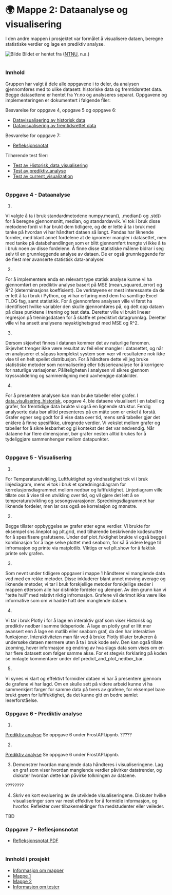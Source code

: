
# 🌍 Mappe 2: Dataanalyse og visualisering
I den andre mappen i prosjektet var formålet å visualisere dataen, beregne statistiske verdier og lage en prediktiv  analyse.

![Bilde](/resources/maskinlæring.jpg)
Bildet er hentet fra ([NTNU](https://www.ntnu.no/eit/ttk4852-utg%C3%85r), n.a.)


#
### Innhold 
Gruppen har valgt å dele alle oppgavene i to deler, da analysen gjennomføres med to ulike datasett: historiske data og fremtidsrettet data. Begge datasettene er hentet fra Yr.no og analyseres separat. Oppgavene og implementeringen er dokumentert i følgende filer: 

Besvarelse for oppgave 4, oppgave 5 og oppgave 6:
- [Datavisualisering av historisk data](/src/Mappe%202/data_visualisering_historisk.ipynb)
- [Datavisualisering av fremtidsrettet data](/src/Mappe%202/data_visualisering_fremtid.ipynb)

Besvarelse for oppgave 7:
- [Refleksjonsnotat](/docs/Refleksjonsnotat.pdf)

Tilhørende test filer:
- [Test av Historisk_data_visualisering](/tests/test_historiskDataVisualisering.py)
- [Test av prediktiv_analyse](/tests/test_prediktivAnalyse.py)
- [Test av current_visualization](/tests/test_fremtidDataVisualisering.py)

#
### Oppgave 4 - Dataanalyse
1)
Vi valgte å ta i bruk standardmetodene numpy.mean(), .median() og .std() for å beregne gjennomsnitt, median, og standardavvik. Vi tok i bruk disse metodene fordi vi har brukt dem tidligere, og de er lette å ta i bruk med tanke på hvordan vi har håndtert dataen så langt. Pandas har liknende formler, med blant annet fordelene at de ignorerer mangler i datasettet, men med tanke på databehandlingen som er blitt gjennomført trengte vi ikke å ta i bruk noen av disse fordelene. Å finne disse statistiske målene bidrar i seg selv til en grunnleggende analyse av dataen. De er også grunnleggende for de flest mer avanserte statistisk data-analyser. 

2)
For å implementere enda en relevant type statisk analyse kunne vi ha gjennomført en prediktiv analyse basert på MSE (mean_squared_error) og R^2 (determinasjons koeffisient). De verktøyene er mest interessante da de er lett å ta i bruk i Python, og vi har erfaring med dem fra samtlige Excel TLOG fag, samt statistikk. For å gjennomføre analysen ville vi først ha identifisert hvilke variabler den skulle gjennomføres på, og delt opp dataen på disse punktene i trening og test data. Deretter ville vi brukt lineær regresjon på treningsdataen for å skaffe et prediktivt datagrunnlag. Deretter ville vi ha ansett analysens nøyaktighetsgrad med MSE og R^2. 

3) 
Dersom skjevhet finnes i datanen kommer det av naturlige fenomen. Skjevhet trenger ikke være resultat av feil eller mangler i datasettet, og når en analyserer et såpass komplekst system som vær vil resultatene nok ikke vise til en helt speilet distribusjon. For å håndtere dette vil jeg bruke statistiske metoder som normalisering eller tidsserieanalyse for å korrigere for naturlige variasjoner. Påliteligheten i analysen vil sikres gjennom kryssvalidering og sammenligning med uavhengige datakilder.

4) 
For å presentere analysen kan man bruke tabeller eller grafer. I [data_visulisering_historisk](/src/mappe2/data_visulisering_historisk.ipynb), oppgave 4, ble dataene visualisert i en tabell og grafer, for fremtidige data brukte vi også en lignende struktur. Ferdig analyserte data bør alltid presenteres på en måte som er enkel å forstå. Grafer egner seg godt for å vise data over tid, mens små tabeller gjør det enklere å finne spesifikke, utregnede verdier. Vi vekslet mellom grafer og tabeller for å sikre lesbarhet og gi kontekst der det var nødvendig. Når dataene har flere dimensjoner, bør grafer nesten alltid brukes for å tydeliggjøre sammenhenger mellom datapunkter.


#
### Oppgave 5 - Visualisering
1) 
For Temperaturutvikling, Luftfuktighet og vindhastighet tok vi i bruk linjediagram, mens vi tok i bruk et spredningsdiagram for korrelasjonsdiagrammet mellom nedbør og luftfuktighet. Linjediagram ville tillate oss å vise til en utvikling over tid, og vil gjøre det lett å se temperaturutvikling og sesongsvarasjoner. Spredningsdiagrammet har liknende fordeler, men lar oss også se korrelasjon og mønstre. 

2) 
Begge tillater oppbyggelse av grafer etter egne verdier. Vi brukte for eksempel sns.lineplot og plt.grid, med tilhørende beskrivende kodesnutter for å spesifisere grafutsene. Under def plot_fuktighet brukte vi også begge i kombinasjon for å lage selve plottet med seaborn, for så å videre legge til infromasjon og printe via matplotlib. Viktigs er vel plt.show for å faktisk printe selv grafen. 

3) 
Som nevnt under tidligere oppgaver i mappe 1 håndterer vi manglende data ved med en rekke metoder. Disse inkluderer blant annet moving average og liknende metoder, vi tar i bruk forskjellige metoder forskjellige steder i mappen ettersom alle har distinkte fordeler og ulemper. Av den grunn kan vi "tette hull" med relativt riktig infromasjon. Grafene vil derimot ikke være like informative som om vi hadde hatt den manglende dataen. 

4) 
Vi tar i bruk Plotly i for å lage en interaktiv graf som viser Historisk og prediktiv nedbør i samme tidsperiode. Å lage en plotly graf er litt mer avansert enn å lage en matlib eller seaborn graf, da den har interaktive funksjoner. Interaktiviteten man får ved å bruke Plotly tillater brukeren å undersøke dataen nærmere uten å ta i bruk kode selv. Den kan også tillate zooming, hover informasjon og endring av hva slags data som vises om en har flere datasett som følger samme akse. For et stegvis forklaring på koden se innlagte kommentarer under def predict_and_plot_nedbør_bar. 

5) 
Vi synes vi klart og effektivt formidler dataen vi har å presentere gjennom de grafene vi har lagd. Om en skulle sett på videre arbeid kunne vi ha sammenkjørt farger for samme data på tvers av grafene, for eksempel bare brukt grønn for luftfuktighet, da det kunne gitt en bedre samlet leserforståelse. 

### Oppgave 6 - Prediktiv analyse 
1) 
[Prediktiv analyse](/src/mappe2/data_visulisering_historisk.ipynb)
Se oppgave 6 under FrostAPI.ipynb. ?????

2) 
[Prediktiv analyse](/src/mappe2/data_visulisering_historisk.ipynb)
Se oppgave 6 under FrostAPI.ipynb.

3) Demonstrer hvordan manglende data håndteres i visualiseringene. Lag en graf som viser hvordan manglende verdier påvirker datatrender, og diskuter hvordan dette kan påvirke tolkningen av dataene.

????????

4) Skriv en kort evaluering av de utviklede visualiseringene. Diskuter hvilke visualiseringer som var mest effektive for å formidle informasjon, og hvorfor. Reflekter over tilbakemeldinger fra medstudenter eller veileder.

TBD

### Oppgave 7 - Reflesjonsnotat
- [Refleksjonsnotat PDF](/docs/Refleksjonsnotat.pdf)


#
### Innhold i prosjekt
- [Informasjon om mapper](/README.md)
- [Mappe 1](/src/Mappe%201/README.md)
- [Mappe 2](/src/Mappe%202/README.md)
- [Informasjon om tester](/tests/README.md)



